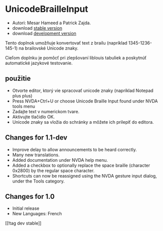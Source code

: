 # UnicodeBrailleInput #

* Autori: Mesar Hameed a Patrick Zajda.
* download [stable version][1]
* download [development version][2]

Tento doplnok umožňuje konvertovať text z brailu (napríklad 1345-1236-145-1)
na brailovské Unicode znaky.

Cieľom doplnku je pomôcť pri zlepšovaní liblouis tabuliek a poskytnúť
automatické jazykové testovanie.

## použitie ##

* Otvorte editor, ktorý vie spracovať unicode znaky (napríklad Notepad plus
  plus)
* Press NVDA+Ctrl+U or choose Unicode Braille Input found under NVDA tools
  menu
* Zadajte text v numerickom tvare.
* Aktivujte tlačidlo OK.
* Unicode znaky sa vložia do schránky a môžete ich prilepiť do editora.

## Changes for 1.1-dev ##

* Improve delay to allow announcements to be heard correctly.
* Many new translations.
* Added documentation under NVDA help menu.
* Added a checkbox to optionally replace the space braille (character
  0x2800) by the regular space character.
* Shortcuts can now be reassigned using the NVDA gesture input dialog, under
  the Tools category.

## Changes for 1.0 ##

* Initial release
* New Languages: French

[[!tag dev stable]]

[1]: http://addons.nvda-project.org/files/get.php?file=ubi

[2]: http://addons.nvda-project.org/files/get.php?file=ubi-dev
